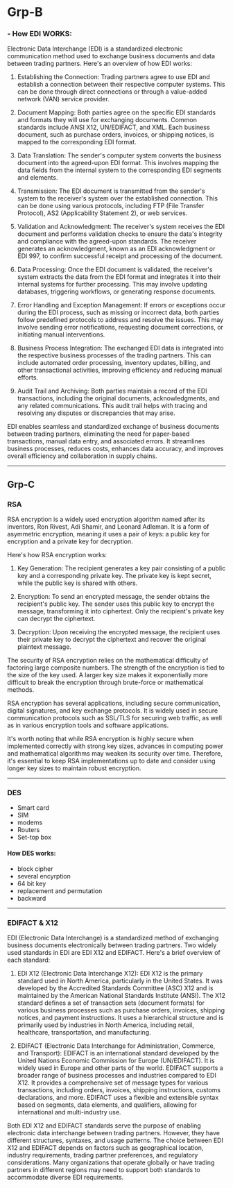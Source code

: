 # Grp-B

### - How EDI WORKS:
Electronic Data Interchange (EDI) is a standardized electronic communication method used to exchange business documents and data between trading partners. Here's an overview of how EDI works:

1. Establishing the Connection: Trading partners agree to use EDI and establish a connection between their respective computer systems. This can be done through direct connections or through a value-added network (VAN) service provider.

2. Document Mapping: Both parties agree on the specific EDI standards and formats they will use for exchanging documents. Common standards include ANSI X12, UN/EDIFACT, and XML. Each business document, such as purchase orders, invoices, or shipping notices, is mapped to the corresponding EDI format.

3. Data Translation: The sender's computer system converts the business document into the agreed-upon EDI format. This involves mapping the data fields from the internal system to the corresponding EDI segments and elements.

4. Transmission: The EDI document is transmitted from the sender's system to the receiver's system over the established connection. This can be done using various protocols, including FTP (File Transfer Protocol), AS2 (Applicability Statement 2), or web services.

5. Validation and Acknowledgment: The receiver's system receives the EDI document and performs validation checks to ensure the data's integrity and compliance with the agreed-upon standards. The receiver generates an acknowledgment, known as an EDI acknowledgment or EDI 997, to confirm successful receipt and processing of the document.

6. Data Processing: Once the EDI document is validated, the receiver's system extracts the data from the EDI format and integrates it into their internal systems for further processing. This may involve updating databases, triggering workflows, or generating response documents.

7. Error Handling and Exception Management: If errors or exceptions occur during the EDI process, such as missing or incorrect data, both parties follow predefined protocols to address and resolve the issues. This may involve sending error notifications, requesting document corrections, or initiating manual interventions.

8. Business Process Integration: The exchanged EDI data is integrated into the respective business processes of the trading partners. This can include automated order processing, inventory updates, billing, and other transactional activities, improving efficiency and reducing manual efforts.

9. Audit Trail and Archiving: Both parties maintain a record of the EDI transactions, including the original documents, acknowledgments, and any related communications. This audit trail helps with tracing and resolving any disputes or discrepancies that may arise.

EDI enables seamless and standardized exchange of business documents between trading partners, eliminating the need for paper-based transactions, manual data entry, and associated errors. It streamlines business processes, reduces costs, enhances data accuracy, and improves overall efficiency and collaboration in supply chains.

---

## Grp-C

### RSA
RSA encryption is a widely used encryption algorithm named after its inventors, Ron Rivest, Adi Shamir, and Leonard Adleman. It is a form of asymmetric encryption, meaning it uses a pair of keys: a public key for encryption and a private key for decryption.

Here's how RSA encryption works:

1. Key Generation: The recipient generates a key pair consisting of a public key and a corresponding private key. The private key is kept secret, while the public key is shared with others.

2. Encryption: To send an encrypted message, the sender obtains the recipient's public key. The sender uses this public key to encrypt the message, transforming it into ciphertext. Only the recipient's private key can decrypt the ciphertext.

3. Decryption: Upon receiving the encrypted message, the recipient uses their private key to decrypt the ciphertext and recover the original plaintext message.

The security of RSA encryption relies on the mathematical difficulty of factoring large composite numbers. The strength of the encryption is tied to the size of the key used. A larger key size makes it exponentially more difficult to break the encryption through brute-force or mathematical methods.

RSA encryption has several applications, including secure communication, digital signatures, and key exchange protocols. It is widely used in secure communication protocols such as SSL/TLS for securing web traffic, as well as in various encryption tools and software applications.

It's worth noting that while RSA encryption is highly secure when implemented correctly with strong key sizes, advances in computing power and mathematical algorithms may weaken its security over time. Therefore, it's essential to keep RSA implementations up to date and consider using longer key sizes to maintain robust encryption.

---

### DES
- Smart card
- SIM
- modems
- Routers
- Set-top box

#### How DES works:
- block cipher
- several encyrption
- 64 bit key
- replacement and permutation
- backward

---
### EDIFACT & X12

EDI (Electronic Data Interchange) is a standardized method of exchanging business documents electronically between trading partners. Two widely used standards in EDI are EDI X12 and EDIFACT. Here's a brief overview of each standard:

1. EDI X12 (Electronic Data Interchange X12): EDI X12 is the primary standard used in North America, particularly in the United States. It was developed by the Accredited Standards Committee (ASC) X12 and is maintained by the American National Standards Institute (ANSI). The X12 standard defines a set of transaction sets (document formats) for various business processes such as purchase orders, invoices, shipping notices, and payment instructions. It uses a hierarchical structure and is primarily used by industries in North America, including retail, healthcare, transportation, and manufacturing.

2. EDIFACT (Electronic Data Interchange for Administration, Commerce, and Transport): EDIFACT is an international standard developed by the United Nations Economic Commission for Europe (UN/EDIFACT). It is widely used in Europe and other parts of the world. EDIFACT supports a broader range of business processes and industries compared to EDI X12. It provides a comprehensive set of message types for various transactions, including orders, invoices, shipping instructions, customs declarations, and more. EDIFACT uses a flexible and extensible syntax based on segments, data elements, and qualifiers, allowing for international and multi-industry use.

Both EDI X12 and EDIFACT standards serve the purpose of enabling electronic data interchange between trading partners. However, they have different structures, syntaxes, and usage patterns. The choice between EDI X12 and EDIFACT depends on factors such as geographical location, industry requirements, trading partner preferences, and regulatory considerations. Many organizations that operate globally or have trading partners in different regions may need to support both standards to accommodate diverse EDI requirements.


